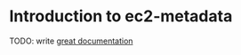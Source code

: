# Introduction to ec2-metadata

TODO: write [great documentation](http://jacobian.org/writing/what-to-write/)
